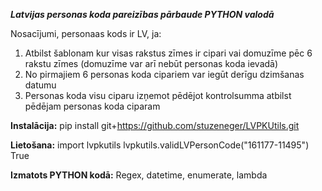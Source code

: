 ***Latvijas personas koda pareizības pārbaude PYTHON valodā***

Nosacījumi, personaas kods ir LV, ja:
1)	Atbilst šablonam kur visas rakstus zīmes ir cipari vai domuzīme pēc 6 rakstu zīmes (domuzīme var arī nebūt personas koda ievadā)
2)	No pirmajiem 6 personas koda cipariem var iegūt derīgu dzimšanas datumu
3)	Personas koda visu ciparu izņemot pēdējot kontrolsumma atbilst pēdējam personas koda ciparam

**Instalācija:**
pip install git+https://github.com/stuzeneger/LVPKUtils.git 

**Lietošana:**
import lvpkutils
lvpkutils.validLVPersonCode("161177-11495")
True

**Izmatots PYTHON kodā:**
Regex, datetime, enumerate, lambda
